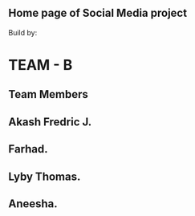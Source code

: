 
## Home page of Social Media project
Build by: 
# TEAM - B

## Team Members
## Akash Fredric J.
## Farhad.
## Lyby Thomas.
## Aneesha.
